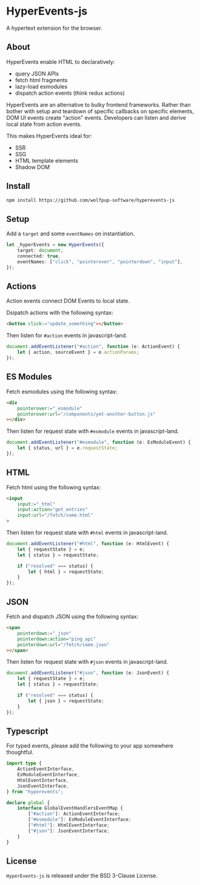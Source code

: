 # HyperEvents-js

A hypertext extension for the browser.

## About

HyperEvents enable HTML to declaratively:

- query JSON APIs
- fetch html fragments
- lazy-load esmodules
- dispatch action events (think redux actions)

HyperEvents are an alternative to bulky frontend frameworks. Rather than bother with setup and teardown of specific callbacks on specific elements, DOM UI events create "action" events. Developers can listen and derive local state from action events.

This makes HyperEvents ideal for:

- SSR
- SSG
- HTML template elements
- Shadow DOM

## Install

```html
npm install https://github.com/wolfpup-software/hyperevents-js
```

## Setup

Add a `target` and some `eventNames` on instantiation.

```ts
let _hyperEvents = new HyperEvents({
	target: document,
	connected: true,
	eventNames: ["click", "pointerover", "pointerdown", "input"],
});
```

## Actions

Action events connect DOM Events to local state.

Dsipatch actions with the following syntax:

```html
<button click:="update_something"></button>
```

Then listen for `#action` events in javascript-land.

```ts
document.addEventListener("#action", function (e: ActionEvent) {
	let { action, sourceEvent } = e.actionParams;
});
```

## ES Modules

Fetch esmodules using the following syntax:

```html
<div
	pointerover:="_esmodule"
	pointerover:url="/components/yet-another-button.js"
></div>
```

Then listen for request state with `#esmodule` events in javascript-land.

```ts
document.addEventListener("#esmodule", function (e: EsModuleEvent) {
	let { status, url } = e.requestState;
});
```

## HTML

Fetch html using the following syntax:

```html
<input
	input:="_html"
	input:action="get_entries"
	input:url="/fetch/some.html"
>
```

Then listen for request state with `#html` events in javascript-land.

```ts
document.addEventListener("#html", function (e: HtmlEvent) {
	let { requestState } = e;
	let { status } = requestState;

	if ("resolved" === status) {
		let { html } = requestState;
	}
});
```

## JSON

Fetch and dispatch JSON using the following syntax:

```html
<span
	pointerdown:="_json"
	pointerdown:action="ping_api"
	pointerdown:url="/fetch/some.json"
></span>
```

Then listen for request state with `#json` events in javascript-land.

```ts
document.addEventListener("#json", function (e: JsonEvent) {
	let { requestState } = e;
	let { status } = requestState;

	if ("resolved" === status) {
		let { json } = requestState;
	}
});
```

## Typescript

For typed events, please add the following to your app somewhere thoughtful.

```ts
import type {
	ActionEventInterface,
	EsModuleEventInterface,
	HtmlEventInterface,
	JsonEventInterface,
} from "hyperevents";

declare global {
	interface GlobalEventHandlersEventMap {
		["#action"]: ActionEventInterface;
		["#esmodule"]: EsModuleEventInterface;
		["#html"]: HtmlEventInterface;
		["#json"]: JsonEventInterface;
	}
}
```

## License

`HyperEvents-js` is released under the BSD 3-Clause License.
